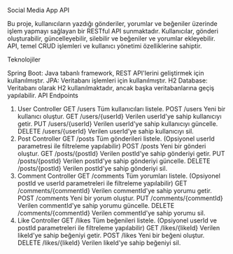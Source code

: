 Social Media App API

Bu proje, kullanıcıların yazdığı gönderiler, yorumlar ve beğeniler üzerinde işlem yapmayı sağlayan bir RESTful API sunmaktadır. Kullanıcılar, gönderi oluşturabilir, güncelleyebilir, silebilir ve beğeniler ve yorumlar ekleyebilir. API, temel CRUD işlemleri ve kullanıcı yönetimi özelliklerine sahiptir.

Teknolojiler

Spring Boot: Java tabanlı framework, REST API'lerini geliştirmek için kullanılmıştır.
JPA: Veritabanı işlemleri için kullanılmıştır.
H2 Database: Veritabanı olarak H2 kullanılmaktadır, ancak başka veritabanlarına geçiş yapılabilir.
API Endpoints

1. User Controller
GET /users
Tüm kullanıcıları listele.
POST /users
Yeni bir kullanıcı oluştur.
GET /users/{userId}
Verilen userId'ye sahip kullanıcıyı getir.
PUT /users/{userId}
Verilen userId'ye sahip kullanıcıyı güncelle.
DELETE /users/{userId}
Verilen userId'ye sahip kullanıcıyı sil.
2. Post Controller
GET /posts
Tüm gönderileri listele. (Opsiyonel userId parametresi ile filtreleme yapılabilir)
POST /posts
Yeni bir gönderi oluştur.
GET /posts/{postId}
Verilen postId'ye sahip gönderiyi getir.
PUT /posts/{postId}
Verilen postId'ye sahip gönderiyi güncelle.
DELETE /posts/{postId}
Verilen postId'ye sahip gönderiyi sil.
3. Comment Controller
GET /comments
Tüm yorumları listele. (Opsiyonel postId ve userId parametreleri ile filtreleme yapılabilir)
GET /comments/{commentId}
Verilen commentId'ye sahip yorumu getir.
POST /comments
Yeni bir yorum oluştur.
PUT /comments/{commentId}
Verilen commentId'ye sahip yorumu güncelle.
DELETE /comments/{commentId}
Verilen commentId'ye sahip yorumu sil.
4. Like Controller
GET /likes
Tüm beğenileri listele. (Opsiyonel userId ve postId parametreleri ile filtreleme yapılabilir)
GET /likes/{likeId}
Verilen likeId'ye sahip beğeniyi getir.
POST /likes
Yeni bir beğeni oluştur.
DELETE /likes/{likeId}
Verilen likeId'ye sahip beğeniyi sil.
